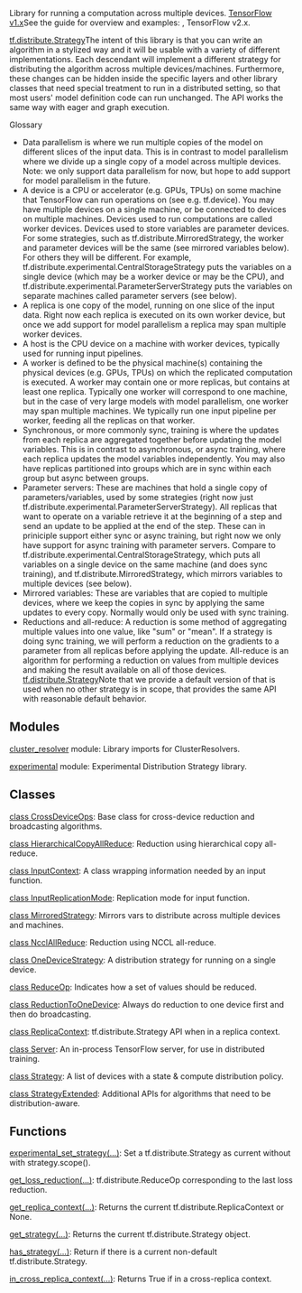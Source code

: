 Library for running a computation across multiple devices.
[TensorFlow v1.x](https://tensorflow.google.cn/guide/distribute_strategy)See the guide for overview and examples: , TensorFlow v2.x.

[tf.distribute.Strategy](https://tensorflow.google.cn/api_docs/python/tf/distribute/Strategy)The intent of this library is that you can write an algorithm in a stylized way and it will be usable with a variety of different  implementations. Each descendant will implement a different strategy for distributing the algorithm across multiple devices/machines. Furthermore, these changes can be hidden inside the specific layers and other library classes that need special treatment to run in a distributed setting, so that most users' model definition code can run unchanged. The  API works the same way with eager and graph execution.

Glossary
- Data parallelism is where we run multiple copies of the model on different slices of the input data. This is in contrast to model parallelism where we divide up a single copy of a model across multiple devices. Note: we only support data parallelism for now, but hope to add support for model parallelism in the future.
- A device is a CPU or accelerator (e.g. GPUs, TPUs) on some machine that TensorFlow can run operations on (see e.g. tf.device). You may have multiple devices on a single machine, or be connected to devices on multiple machines. Devices used to run computations are called worker devices. Devices used to store variables are parameter devices. For some strategies, such as tf.distribute.MirroredStrategy, the worker and parameter devices will be the same (see mirrored variables below). For others they will be different. For example, tf.distribute.experimental.CentralStorageStrategy puts the variables on a single device (which may be a worker device or may be the CPU), and tf.distribute.experimental.ParameterServerStrategy puts the variables on separate machines called parameter servers (see below).
- A replica is one copy of the model, running on one slice of the input data. Right now each replica is executed on its own worker device, but once we add support for model parallelism a replica may span multiple worker devices.
- A host is the CPU device on a machine with worker devices, typically used for running input pipelines.
- A worker is defined to be the physical machine(s) containing the physical devices (e.g. GPUs, TPUs) on which the replicated computation is executed. A worker may contain one or more replicas, but contains at least one replica. Typically one worker will correspond to one machine, but in the case of very large models with model parallelism, one worker may span multiple machines. We typically run one input pipeline per worker, feeding all the replicas on that worker.
- Synchronous, or more commonly sync, training is where the updates from each replica are aggregated together before updating the model variables. This is in contrast to asynchronous, or async training, where each replica updates the model variables independently. You may also have replicas partitioned into groups which are in sync within each group but async between groups.
- Parameter servers: These are machines that hold a single copy of parameters/variables, used by some strategies (right now just tf.distribute.experimental.ParameterServerStrategy). All replicas that want to operate on a variable retrieve it at the beginning of a step and send an update to be applied at the end of the step. These can in priniciple support either sync or async training, but right now we only have support for async training with parameter servers. Compare to tf.distribute.experimental.CentralStorageStrategy, which puts all variables on a single device on the same machine (and does sync training), and tf.distribute.MirroredStrategy, which mirrors variables to multiple devices (see below).
- Mirrored variables: These are variables that are copied to multiple devices, where we keep the copies in sync by applying the same updates to every copy. Normally would only be used with sync training.
- Reductions and all-reduce: A reduction is some method of aggregating multiple values into one value, like "sum" or "mean". If a strategy is doing sync training, we will perform a reduction on the gradients to a parameter from all replicas before applying the update. All-reduce is an algorithm for performing a reduction on values from multiple devices and making the result available on all of those devices.
[tf.distribute.Strategy](https://tensorflow.google.cn/api_docs/python/tf/distribute/Strategy)Note that we provide a default version of  that is used when no other strategy is in scope, that provides the same API with reasonable default behavior.

## Modules
[cluster_resolver](https://tensorflow.google.cn/api_docs/python/tf/compat/v1/distribute/cluster_resolver) module: Library imports for ClusterResolvers.

[experimental](https://tensorflow.google.cn/api_docs/python/tf/compat/v1/distribute/experimental) module: Experimental Distribution Strategy library.

## Classes
[class CrossDeviceOps](https://tensorflow.google.cn/api_docs/python/tf/distribute/CrossDeviceOps): Base class for cross-device reduction and broadcasting algorithms.

[class HierarchicalCopyAllReduce](https://tensorflow.google.cn/api_docs/python/tf/distribute/HierarchicalCopyAllReduce): Reduction using hierarchical copy all-reduce.

[class InputContext](https://tensorflow.google.cn/api_docs/python/tf/distribute/InputContext): A class wrapping information needed by an input function.

[class InputReplicationMode](https://tensorflow.google.cn/api_docs/python/tf/distribute/InputReplicationMode): Replication mode for input function.

[class MirroredStrategy](https://tensorflow.google.cn/api_docs/python/tf/compat/v1/distribute/MirroredStrategy): Mirrors vars to distribute across multiple devices and machines.

[class NcclAllReduce](https://tensorflow.google.cn/api_docs/python/tf/distribute/NcclAllReduce): Reduction using NCCL all-reduce.

[class OneDeviceStrategy](https://tensorflow.google.cn/api_docs/python/tf/compat/v1/distribute/OneDeviceStrategy): A distribution strategy for running on a single device.

[class ReduceOp](https://tensorflow.google.cn/api_docs/python/tf/distribute/ReduceOp): Indicates how a set of values should be reduced.

[class ReductionToOneDevice](https://tensorflow.google.cn/api_docs/python/tf/distribute/ReductionToOneDevice): Always do reduction to one device first and then do broadcasting.

[class ReplicaContext](https://tensorflow.google.cn/api_docs/python/tf/distribute/ReplicaContext): tf.distribute.Strategy API when in a replica context.

[class Server](https://tensorflow.google.cn/api_docs/python/tf/distribute/Server): An in-process TensorFlow server, for use in distributed training.

[class Strategy](https://tensorflow.google.cn/api_docs/python/tf/compat/v1/distribute/Strategy): A list of devices with a state & compute distribution policy.

[class StrategyExtended](https://tensorflow.google.cn/api_docs/python/tf/compat/v1/distribute/StrategyExtended): Additional APIs for algorithms that need to be distribution-aware.

## Functions
[experimental_set_strategy(...)](https://tensorflow.google.cn/api_docs/python/tf/distribute/experimental_set_strategy): Set a tf.distribute.Strategy as current without with strategy.scope().

[get_loss_reduction(...)](https://tensorflow.google.cn/api_docs/python/tf/compat/v1/distribute/get_loss_reduction): tf.distribute.ReduceOp corresponding to the last loss reduction.

[get_replica_context(...)](https://tensorflow.google.cn/api_docs/python/tf/distribute/get_replica_context): Returns the current tf.distribute.ReplicaContext or None.

[get_strategy(...)](https://tensorflow.google.cn/api_docs/python/tf/distribute/get_strategy): Returns the current tf.distribute.Strategy object.

[has_strategy(...)](https://tensorflow.google.cn/api_docs/python/tf/distribute/has_strategy): Return if there is a current non-default tf.distribute.Strategy.

[in_cross_replica_context(...)](https://tensorflow.google.cn/api_docs/python/tf/distribute/in_cross_replica_context): Returns True if in a cross-replica context.


